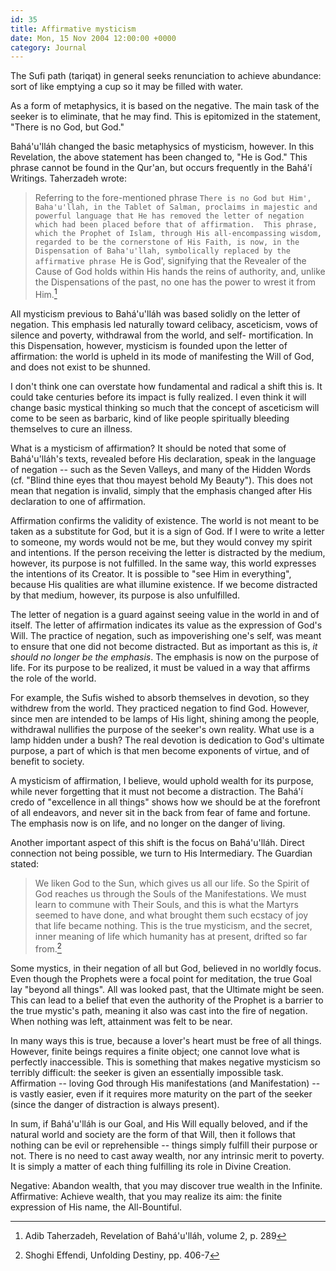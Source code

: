 ```yaml
---
id: 35
title: Affirmative mysticism
date: Mon, 15 Nov 2004 12:00:00 +0000
category: Journal
---
```


The Sufi path (tariqat) in general seeks renunciation to achieve
abundance: sort of like emptying a cup so it may be filled with water.

As a form of metaphysics, it is based on the negative.  The main task of
the seeker is to eliminate, that he may find.  This is epitomized in the
statement, "There is no God, but God."

Bahá'u'lláh changed the basic metaphysics of mysticism, however.  In
this Revelation, the above statement has been changed to, "He is God."
This phrase cannot be found in the Qur'an, but occurs frequently in the
Bahá'í Writings.  Taherzadeh wrote:

> Referring to the fore-mentioned phrase `There is no God but Him',
> Baha'u'llah, in the Tablet of Salman, proclaims in majestic and
> powerful language that He has removed the letter of negation which had
> been placed before that of affirmation.  This phrase, which the
> Prophet of Islam, through His all-encompassing wisdom, regarded to be
> the cornerstone of His Faith, is now, in the Dispensation of
> Baha'u'llah, symbolically replaced by the affirmative phrase `He is
> God', signifying that the Revealer of the Cause of God holds within
> His hands the reins of authority, and, unlike the Dispensations of the
> past, no one has the power to wrest it from Him.[^1]

All mysticism previous to Bahá'u'lláh was based solidly on the letter of
negation.  This emphasis led naturally toward celibacy, asceticism, vows
of silence and poverty, withdrawal from the world, and self-
mortification.  In this Dispensation, however, mysticism is founded upon
the letter of affirmation: the world is upheld in its mode of
manifesting the Will of God, and does not exist to be shunned.

I don't think one can overstate how fundamental and radical a shift this
is.  It could take centuries before its impact is fully realized.  I
even think it will change basic mystical thinking so much that the
concept of asceticism will come to be seen as barbaric, kind of like
people spiritually bleeding themselves to cure an illness.

What is a mysticism of affirmation?  It should be noted that some of
Bahá'u'lláh's texts, revealed before His declaration, speak in the
language of negation -- such as the Seven Valleys, and many of the
Hidden Words (cf. "Blind thine eyes that thou mayest behold My Beauty").
This does not mean that negation is invalid, simply that the emphasis
changed after His declaration to one of affirmation.

Affirmation confirms the validity of existence.  The world is not meant
to be taken as a substitute for God, but it is a sign of God.  If I were
to write a letter to someone, my words would not be me, but they would
convey my spirit and intentions.  If the person receiving the letter is
distracted by the medium, however, its purpose is not fulfilled.  In the
same way, this world expresses the intentions of its Creator.  It is
possible to "see Him in everything", because His qualities are what
illumine existence.  If we become distracted by that medium, however,
its purpose is also unfulfilled.

The letter of negation is a guard against seeing value in the world in
and of itself.  The letter of affirmation indicates its value as the
expression of God's Will.  The practice of negation, such as
impoverishing one's self, was meant to ensure that one did not become
distracted.  But as important as this is, *it should no longer be the
emphasis*.  The emphasis is now on the purpose of life.  For its purpose
to be realized, it must be valued in a way that affirms the role of the
world.

For example, the Sufis wished to absorb themselves in devotion, so they
withdrew from the world.  They practiced negation to find God.  However,
since men are intended to be lamps of His light, shining among the
people, withdrawal nullifies the purpose of the seeker's own reality.
What use is a lamp hidden under a bush?  The real devotion is dedication
to God's ultimate purpose, a part of which is that men become exponents
of virtue, and of benefit to society.

A mysticism of affirmation, I believe, would uphold wealth for its
purpose, while never forgetting that it must not become a distraction.
The Bahá'í credo of "excellence in all things" shows how we should be at
the forefront of all endeavors, and never sit in the back from fear of
fame and fortune.  The emphasis now is on life, and no longer on the
danger of living.

Another important aspect of this shift is the focus on Bahá'u'lláh.
Direct connection not being possible, we turn to His Intermediary.  The
Guardian stated:

> We liken God to the Sun, which gives us all our life.  So the Spirit
> of God reaches us through the Souls of the Manifestations.  We must
> learn to commune with Their Souls, and this is what the Martyrs seemed
> to have done, and what brought them such ecstacy of joy that life
> became nothing.  This is the true mysticism, and the secret, inner
> meaning of life which humanity has at present, drifted so far from.[^2]

Some mystics, in their negation of all but God, believed in no worldly
focus.  Even though the Prophets were a focal point for meditation, the
true Goal lay "beyond all things".  All was looked past, that the
Ultimate might be seen.  This can lead to a belief that even the
authority of the Prophet is a barrier to the true mystic's path, meaning
it also was cast into the fire of negation.  When nothing was left,
attainment was felt to be near.

In many ways this is true, because a lover's heart must be free of all
things.  However, finite beings requires a finite object; one cannot
love what is perfectly inaccessible.  This is something that makes
negative mysticism so terribly difficult: the seeker is given an
essentially impossible task.  Affirmation -- loving God through His
manifestations (and Manifestation) -- is vastly easier, even if it
requires more maturity on the part of the seeker (since the danger of
distraction is always present).

In sum, if Bahá'u'lláh is our Goal, and His Will equally beloved, and if
the natural world and society are the form of that Will, then it follows
that nothing can be evil or reprehensible -- things simply fulfill their
purpose or not.  There is no need to cast away wealth, nor any intrinsic
merit to poverty.  It is simply a matter of each thing fulfilling its
role in Divine Creation.

Negative: Abandon wealth, that you may discover true wealth in the
Infinite.  Affirmative: Achieve wealth, that you may realize its aim:
the finite expression of His name, the All-Bountiful.

[^1]:   Adib Taherzadeh, Revelation of Bahá'u'lláh, volume 2, p. 289

[^2]:   Shoghi Effendi, Unfolding Destiny, pp. 406-7


